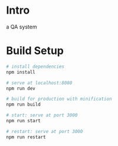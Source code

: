 # Intro
a QA system

# Build Setup
``` bash
# install dependencies
npm install

# serve at localhost:8080
npm run dev

# build for production with minification
npm run build

# start: serve at port 3000
npm run start

# restart: serve at port 3000
npm run restart
```
